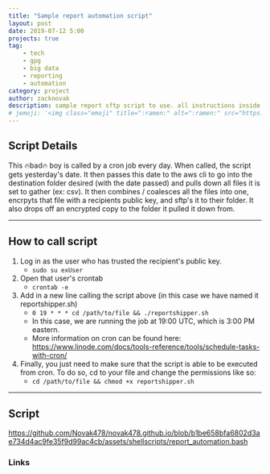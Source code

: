 ```yaml
---
title: "Sample report automation script"
layout: post
date: 2019-07-12 5:00
projects: true
tag:
    - tech
    - gpg
    - big data
    - reporting
    - automation
category: project
author: zacknovak
description: sample report sftp script to use. all instructions inside.
# jemoji: '<img class="emoji" title=":ramen:" alt=":ramen:" src="https://assets.github.com/images/icons/emoji/unicode/1f35c.png" height="20" width="20" align="absmiddle">'
---
```


## Script Details

This 🔥bad🔥 boy is called by a cron job every day. When called, the script gets yesterday's date. It then passes this date to the aws cli to go into the destination folder desired (with the date passed) and pulls down all files it is set to gather (ex: csv). It then combines / coalesces all the files into one, encrpyts that file with a recipients public key, and sftp's it to their folder. It also drops off an encrypted copy to the folder it pulled it down from.

---

## How to call script

1. Log in as the user who has trusted the recipient's public key.
    - `sudo su exUser`
2. Open that user's crontab
    - `crontab -e`
3. Add in a new line calling the script above (in this case we have named it reportshipper.sh)
    - `0 19 * * * cd /path/to/file && ./reportshipper.sh`
    - In this case, we are running the job at 19:00 UTC, which is 3:00 PM eastern.
    - More information on cron can be found here: https://www.linode.com/docs/tools-reference/tools/schedule-tasks-with-cron/
4. Finally, you just need to make sure that the script is able to be executed from cron. To do so, cd to your file and change the permissions like so:
    - `cd /path/to/file && chmod +x reportshipper.sh`

---

## Script

https://github.com/Novak478/novak478.github.io/blob/b1be658bfa6802d3ae734d4ac9fe35f9d99ac4cb/assets/shellscripts/report_automation.bash

### Links

[1]: http://daringfireball.net/projects/markdown/
[2]: http://www.fileformat.info/info/unicode/char/2163/index.htm
[3]: http://www.markitdown.net/
[4]: http://daringfireball.net/projects/markdown/basics
[5]: http://daringfireball.net/projects/markdown/syntax
[6]: http://kune.fr/wp-content/uploads/2013/10/ghost-blog.jpg
